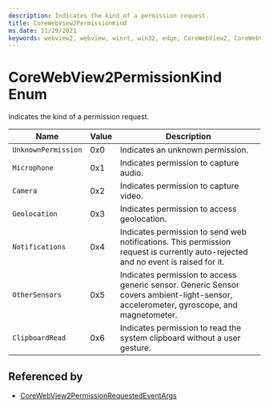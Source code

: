 ```yaml
---
description: Indicates the kind of a permission request.
title: CoreWebView2PermissionKind
ms.date: 11/29/2021
keywords: webview2, webview, winrt, win32, edge, CoreWebView2, CoreWebView2Controller, browser control, edge html, CoreWebView2PermissionKind
---
```


# CoreWebView2PermissionKind Enum

Indicates the kind of a permission request.

| Name |  Value | Description |
|--|--|--|
|`UnknownPermission` | 0x0  |  Indicates an unknown permission.|
|`Microphone` | 0x1  |  Indicates permission to capture audio.|
|`Camera` | 0x2  |  Indicates permission to capture video.|
|`Geolocation` | 0x3  |  Indicates permission to access geolocation.|
|`Notifications` | 0x4  |  Indicates permission to send web notifications. This permission request is currently auto-rejected and no event is raised for it.|
|`OtherSensors` | 0x5  |  Indicates permission to access generic sensor. Generic Sensor covers ambient-light-sensor, accelerometer, gyroscope, and magnetometer.|
|`ClipboardRead` | 0x6  |  Indicates permission to read the system clipboard without a user gesture.|


## Referenced by

- [CoreWebView2PermissionRequestedEventArgs](corewebview2permissionrequestedeventargs.md)
